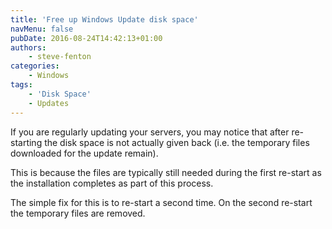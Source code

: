 ```yaml
---
title: 'Free up Windows Update disk space'
navMenu: false
pubDate: 2016-08-24T14:42:13+01:00
authors:
    - steve-fenton
categories:
    - Windows
tags:
    - 'Disk Space'
    - Updates
---
```


If you are regularly updating your servers, you may notice that after re-starting the disk space is not actually given back (i.e. the temporary files downloaded for the update remain).

This is because the files are typically still needed during the first re-start as the installation completes as part of this process.

The simple fix for this is to re-start a second time. On the second re-start the temporary files are removed.